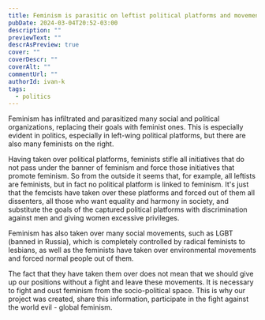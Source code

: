 ```yaml
---
title: Feminism is parasitic on leftist political platforms and movements
pubDate: 2024-03-04T20:52-03:00
description: ""
previewText: ""
descrAsPreview: true
cover: ""
coverDescr: ""
coverAlt: ""
commentUrl: ""
authorId: ivan-k
tags:
  - politics
---
```

Feminism has infiltrated and parasitized many social and political organizations, replacing their goals with feminist ones. This is especially evident in politics, especially in left-wing political platforms, but there are also many feminists on the right.

Having taken over political platforms, feminists stifle all initiatives that do not pass under the banner of feminism and force those initiatives that promote feminism. So from the outside it seems that, for example, all leftists are feminists, but in fact no political platform is linked to feminism. It's just that the femcists have taken over these platforms and forced out of them all dissenters, all those who want equality and harmony in society, and substitute the goals of the captured political platforms with discrimination against men and giving women excessive privileges.

Feminism has also taken over many social movements, such as LGBT (banned in Russia), which is completely controlled by radical feminists to lesbians, as well as the feminists have taken over environmental movements and forced normal people out of them.

The fact that they have taken them over does not mean that we should give up our positions without a fight and leave these movements. It is necessary to fight and oust feminism from the socio-political space. This is why our project was created, share this information, participate in the fight against the world evil - global feminism.
